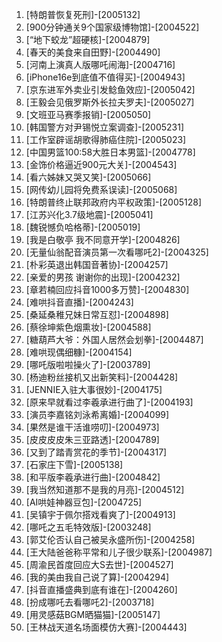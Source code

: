 
1. [特朗普恢复死刑]-[2005132]
1. [900分钟通关9个国家级博物馆]-[2004522]
1. [“地下蛟龙”超硬核]-[2004879]
1. [春天的美食来自田野]-[2004490]
1. [河南上演真人版哪吒闹海]-[2004716]
1. [iPhone16e到底值不值得买]-[2004943]
1. [京东进军外卖业引发鲶鱼效应]-[2005042]
1. [王毅会见俄罗斯外长拉夫罗夫]-[2005027]
1. [文班亚马赛季报销]-[2005050]
1. [韩国警方对尹锡悦立案调查]-[2005231]
1. [工作室辟谣胡歌得肺癌住院]-[2005023]
1. [中国男篮100:58大胜日本男篮]-[2004778]
1. [金饰价格逼近900元大关]-[2004543]
1. [看六姊妹又哭又笑]-[2005066]
1. [网传幼儿园将免费系误读]-[2005068]
1. [特朗普终止联邦政府内平权政策]-[2005128]
1. [江苏兴化3.7级地震]-[2005041]
1. [魏锐憾负哈格蒂]-[2005019]
1. [我是白敬亭 我不同意开学]-[2004826]
1. [无量仙翁配音演员第一次看哪吒2]-[2004325]
1. [朴彩英退出韩国音著协]-[2004257]
1. [亲爱的男孩 谢谢你的出现]-[2004232]
1. [章若楠回应抖音1000多万赞]-[2004830]
1. [难哄抖音直播]-[2004243]
1. [桑延桑稚兄妹日常互怼]-[2004898]
1. [蔡徐坤紫色烟熏妆]-[2004588]
1. [糖葫芦大爷：外国人居然会划拳]-[2004487]
1. [难哄现偶细糠]-[2004154]
1. [哪吒版啦啦操火了]-[2003789]
1. [杨迪粉丝接机又出新笑料]-[2004428]
1. [JENNIE入驻大事很妙]-[2004175]
1. [原来早就看过李羲承进行曲了]-[2004193]
1. [演员李嘉铭刘泳希离婚]-[2004099]
1. [果然是谁干活谁唠叨]-[2004973]
1. [皮皮皮皮朱三亚路透]-[2004789]
1. [又到了踏青赏花的季节]-[2004317]
1. [石家庄下雪]-[2005138]
1. [和平版李羲承进行曲]-[2004842]
1. [我当然知道那不是我的月亮]-[2004512]
1. [AI哄娃神器豆包]-[2004725]
1. [吴镇宇于佩尔搭戏看爽了]-[2004913]
1. [哪吒之五毛特效版]-[2003248]
1. [郭艾伦否认自己被吴永盛所伤]-[2004258]
1. [王大陆爸爸称平常和儿子很少联系]-[2004987]
1. [周渝民首度回应大S去世]-[2004527]
1. [我的美由我自己说了算]-[2004294]
1. [抖音直播盛典到底有谁在]-[2004260]
1. [扮成哪吒去看哪吒2]-[2003718]
1. [用灵感菇BGM晒猫猫]-[2005147]
1. [王林战天道名场面模仿大赛]-[2004443]